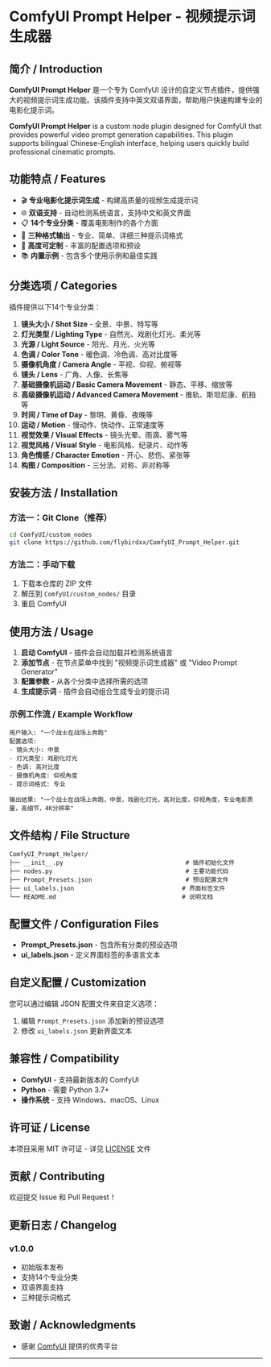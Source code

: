 # ComfyUI Prompt Helper - 视频提示词生成器

## 简介 / Introduction

**ComfyUI Prompt Helper** 是一个专为 ComfyUI 设计的自定义节点插件，提供强大的视频提示词生成功能。该插件支持中英文双语界面，帮助用户快速构建专业的电影化提示词。

**ComfyUI Prompt Helper** is a custom node plugin designed for ComfyUI that provides powerful video prompt generation capabilities. This plugin supports bilingual Chinese-English interface, helping users quickly build professional cinematic prompts.

## 功能特点 / Features

- 🎬 **专业电影化提示词生成** - 构建高质量的视频生成提示词
- 🌐 **双语支持** - 自动检测系统语言，支持中文和英文界面
- 📋 **14个专业分类** - 覆盖电影制作的各个方面
- 🎯 **三种格式输出** - 专业、简单、详细三种提示词格式
- 🔧 **高度可定制** - 丰富的配置选项和预设
- 📚 **内置示例** - 包含多个使用示例和最佳实践

## 分类选项 / Categories

插件提供以下14个专业分类：

1. **镜头大小 / Shot Size** - 全景、中景、特写等
2. **灯光类型 / Lighting Type** - 自然光、戏剧化灯光、柔光等
3. **光源 / Light Source** - 阳光、月光、火光等
4. **色调 / Color Tone** - 暖色调、冷色调、高对比度等
5. **摄像机角度 / Camera Angle** - 平视、仰视、俯视等
6. **镜头 / Lens** - 广角、人像、长焦等
7. **基础摄像机运动 / Basic Camera Movement** - 静态、平移、缩放等
8. **高级摄像机运动 / Advanced Camera Movement** - 推轨、斯坦尼康、航拍等
9. **时间 / Time of Day** - 黎明、黄昏、夜晚等
10. **运动 / Motion** - 慢动作、快动作、正常速度等
11. **视觉效果 / Visual Effects** - 镜头光晕、雨滴、雾气等
12. **视觉风格 / Visual Style** - 电影风格、纪录片、动作等
13. **角色情感 / Character Emotion** - 开心、悲伤、紧张等
14. **构图 / Composition** - 三分法、对称、非对称等

## 安装方法 / Installation

### 方法一：Git Clone（推荐）

```bash
cd ComfyUI/custom_nodes
git clone https://github.com/flybirdxx/ComfyUI_Prompt_Helper.git
```

### 方法二：手动下载

1. 下载本仓库的 ZIP 文件
2. 解压到 `ComfyUI/custom_nodes/` 目录
3. 重启 ComfyUI

## 使用方法 / Usage

1. **启动 ComfyUI** - 插件会自动加载并检测系统语言
2. **添加节点** - 在节点菜单中找到 "视频提示词生成器" 或 "Video Prompt Generator"
3. **配置参数** - 从各个分类中选择所需的选项
4. **生成提示词** - 插件会自动组合生成专业的提示词

### 示例工作流 / Example Workflow

```
用户输入: "一个战士在战场上奔跑"
配置选项:
- 镜头大小: 中景
- 灯光类型: 戏剧化灯光
- 色调: 高对比度
- 摄像机角度: 仰视角度
- 提示词格式: 专业

输出结果: "一个战士在战场上奔跑，中景，戏剧化灯光，高对比度，仰视角度，专业电影质量，高细节，4K分辨率"
```

## 文件结构 / File Structure

```
ComfyUI_Prompt_Helper/
├── __init__.py                                  # 插件初始化文件
├── nodes.py                                     # 主要功能代码
├── Prompt_Presets.json                          # 预设配置文件
├── ui_labels.json                              # 界面标签文件
└── README.md                                   # 说明文档
```

## 配置文件 / Configuration Files

- **Prompt_Presets.json** - 包含所有分类的预设选项
- **ui_labels.json** - 定义界面标签的多语言文本

## 自定义配置 / Customization

您可以通过编辑 JSON 配置文件来自定义选项：

1. 编辑 `Prompt_Presets.json` 添加新的预设选项
2. 修改 `ui_labels.json` 更新界面文本

## 兼容性 / Compatibility

- **ComfyUI** - 支持最新版本的 ComfyUI
- **Python** - 需要 Python 3.7+
- **操作系统** - 支持 Windows、macOS、Linux

## 许可证 / License

本项目采用 MIT 许可证 - 详见 [LICENSE](LICENSE) 文件

## 贡献 / Contributing

欢迎提交 Issue 和 Pull Request！

## 更新日志 / Changelog

### v1.0.0
- 初始版本发布
- 支持14个专业分类
- 双语界面支持
- 三种提示词格式

## 致谢 / Acknowledgments

- 感谢 [ComfyUI](https://github.com/comfyanonymous/ComfyUI) 提供的优秀平台

---

